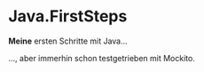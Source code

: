 # Java.FirstSteps
**Meine** ersten Schritte mit Java...

..., aber immerhin schon testgetrieben mit Mockito.
